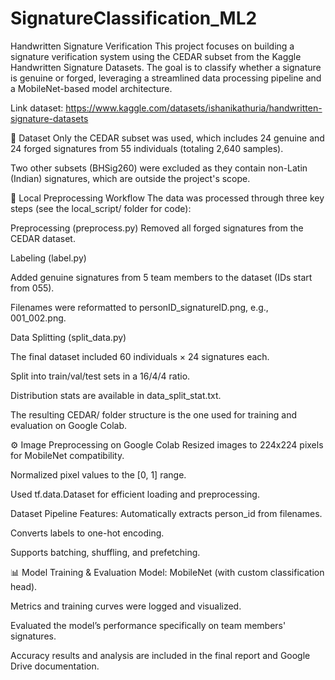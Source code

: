 # SignatureClassification_ML2

Handwritten Signature Verification
This project focuses on building a signature verification system using the CEDAR subset from the Kaggle Handwritten Signature Datasets. The goal is to classify whether a signature is genuine or forged, leveraging a streamlined data processing pipeline and a MobileNet-based model architecture.

Link dataset: 
https://www.kaggle.com/datasets/ishanikathuria/handwritten-signature-datasets


📁 Dataset
Only the CEDAR subset was used, which includes 24 genuine and 24 forged signatures from 55 individuals (totaling 2,640 samples).

Two other subsets (BHSig260) were excluded as they contain non-Latin (Indian) signatures, which are outside the project's scope.

🔧 Local Preprocessing Workflow
The data was processed through three key steps (see the local_script/ folder for code):

Preprocessing (preprocess.py)
Removed all forged signatures from the CEDAR dataset.

Labeling (label.py)

Added genuine signatures from 5 team members to the dataset (IDs start from 055).

Filenames were reformatted to personID_signatureID.png, e.g., 001_002.png.

Data Splitting (split_data.py)

The final dataset included 60 individuals × 24 signatures each.

Split into train/val/test sets in a 16/4/4 ratio.

Distribution stats are available in data_split_stat.txt.

The resulting CEDAR/ folder structure is the one used for training and evaluation on Google Colab.

⚙️ Image Preprocessing on Google Colab
Resized images to 224x224 pixels for MobileNet compatibility.

Normalized pixel values to the [0, 1] range.

Used tf.data.Dataset for efficient loading and preprocessing.

Dataset Pipeline Features:
Automatically extracts person_id from filenames.

Converts labels to one-hot encoding.

Supports batching, shuffling, and prefetching.

📊 Model Training & Evaluation
Model: MobileNet (with custom classification head).

Metrics and training curves were logged and visualized.

Evaluated the model’s performance specifically on team members' signatures.

Accuracy results and analysis are included in the final report and Google Drive documentation.
